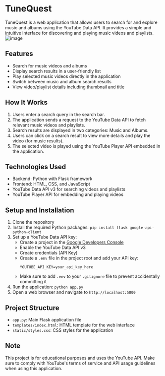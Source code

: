 # TuneQuest

TuneQuest is a web application that allows users to search for and explore music and albums using the YouTube Data API. It provides a simple and intuitive interface for discovering and playing music videos and playlists.
![image](https://github.com/user-attachments/assets/e67ff485-a0c5-4e03-a3d5-018a17b7e061)



## Features

- Search for music videos and albums
- Display search results in a user-friendly list
- Play selected music videos directly in the application
- Switch between music and album search results
- View video/playlist details including thumbnail and title

## How It Works

1. Users enter a search query in the search bar.
2. The application sends a request to the YouTube Data API to fetch relevant music videos and playlists.
3. Search results are displayed in two categories: Music and Albums.
4. Users can click on a search result to view more details and play the video (for music results).
5. The selected video is played using the YouTube Player API embedded in the application.

## Technologies Used

- Backend: Python with Flask framework
- Frontend: HTML, CSS, and JavaScript
- YouTube Data API v3 for searching videos and playlists
- YouTube Player API for embedding and playing videos

## Setup and Installation

1. Clone the repository
2. Install the required Python packages: `pip install flask google-api-python-client`
3. Set up a YouTube Data API key:
   - Create a project in the [Google Developers Console](https://console.developers.google.com/)
   - Enable the YouTube Data API v3
   - Create credentials (API Key)
   - Create a `.env` file in the project root and add your API key:
     ```
     YOUTUBE_API_KEY=your_api_key_here
     ```
   - Make sure to add `.env` to your `.gitignore` file to prevent accidentally committing it
4. Run the application: `python app.py`
5. Open a web browser and navigate to `http://localhost:5000`

## Project Structure

- `app.py`: Main Flask application file
- `templates/index.html`: HTML template for the web interface
- `static/styles.css`: CSS styles for the application

## Note

This project is for educational purposes and uses the YouTube API. Make sure to comply with YouTube's terms of service and API usage guidelines when using this application.
